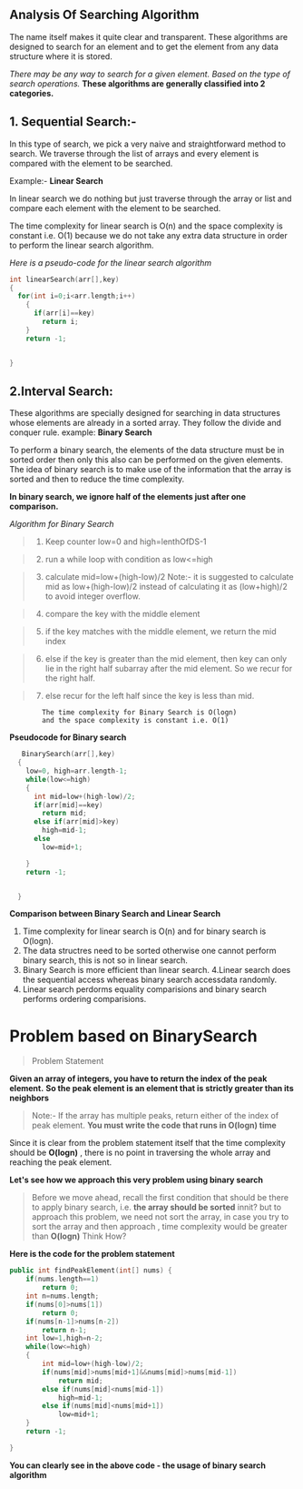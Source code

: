 ## Analysis Of Searching Algorithm

The name itself makes it quite clear and transparent.
These algorithms are designed to search for an element and to get the element from any  data structure where it is stored.

*There may be any way to search for a given element. Based on the type of search operations.*
**These algorithms are generally classified into 2 categories.**


## 1. Sequential Search:-
In this type of search, we pick a very naive and straightforward method to search.
 		       We traverse through the list of arrays and every element is compared with the element to be searched.

Example:- **Linear Search**

In linear search we do nothing but just traverse through the array or list and compare each element with the element to be searched.

The time complexity for linear search is O(n) and the space complexity is constant i.e. O(1) because we do not take any extra data structure in order to perform the linear search algorithm.


*Here is a pseudo-code for the linear search algorithm*
		

```cpp
int linearSearch(arr[],key)
{
  for(int i=0;i<arr.length;i++)
    {
      if(arr[i]==key)
        return i;
    }
    return -1;


} 
```



## 2.Interval Search:
These algorithms are specially designed for searching in data structures whose elements are already in a sorted array. They follow the divide and conquer rule. 
example: **Binary Search**


To perform a binary search, the elements of the data structure must be in sorted order then only this also can be performed on the given elements.
The idea of binary search is to make use of the information that the array is sorted and then to reduce the time complexity.

**In binary search, we ignore half of the elements just after one comparison.**


*Algorithm for Binary Search*



	
>	1. Keep counter low=0 and high=lenthOfDS-1

> 2. run a while loop with condition as low<=high

> 3. calculate mid=low+(high-low)/2
		Note:- it is suggested to calculate mid as low+(high-low)/2 instead of calculating it as (low+high)/2 to avoid integer overflow.

> 4. compare the key with the middle element

> 5. if the key matches with the middle element, we return the mid index

> 6. else if the key is greater than the mid element, then key can only lie in the right half subarray after the mid element. So we recur for the right half.

> 7. else recur for the left half since the key is less than mid.

			The time complexity for Binary Search is O(logn)
			and the space complexity is constant i.e. O(1)



**Pseudocode for Binary search**

```cpp
   BinarySearch(arr[],key)
  {
    low=0, high=arr.length-1;
    while(low<=high)
    {
      int mid=low+(high-low)/2;
      if(arr[mid]==key)
        return mid;
      else if(arr[mid]>key)
        high=mid-1;
      else
        low=mid+1;

    }
    return -1;


  }
```

**Comparison between Binary Search and Linear Search**

1. Time complexity for linear search is O(n) and for binary search is O(logn).
2. The data structres need to be sorted otherwise one cannot perform binary search, this is not so in linear search.
3. Binary Search is more efficient than linear search.
4.Linear search does the sequential access whereas binary search accessdata randomly.
5. Linear search perdorms equality comparisions and binary search performs ordering comparisions.


#  Problem based on BinarySearch

>Problem Statement

**Given an array of integers, you have to return the index of the peak element.**
**So the peak element is an element that is strictly greater than its neighbors**
>Note:- If the array has multiple peaks, return either of the index of peak element.
**You must write the code that runs in O(logn) time**


Since it is clear from the problem statement itself that the time complexity should be **O(logn)** , there is no point in traversing the whole array and reaching the peak element.

**Let's see how we approach this very problem using binary search**
>Before we move ahead, recall the first condition that should be there to apply binary search, i.e. **the array should be sorted** innit?
>but to approach this problem, we need not sort the array, in case you try to sort the array and then approach , time complexity would be greater than **O(logn)** 
>Think How?

**Here is the code for the problem statement**

```cpp
public int findPeakElement(int[] nums) {
    if(nums.length==1)
        return 0;
    int n=nums.length; 
    if(nums[0]>nums[1])
        return 0;
    if(nums[n-1]>nums[n-2])
        return n-1;
    int low=1,high=n-2;
    while(low<=high)
    {
        int mid=low+(high-low)/2;
        if(nums[mid]>nums[mid+1]&&nums[mid]>nums[mid-1])
            return mid;
        else if(nums[mid]<nums[mid-1])
            high=mid-1;
        else if(nums[mid]<nums[mid+1])
            low=mid+1;
    }
    return -1;

}

```
**You can clearly see in the above code - the usage of binary search algorithm**

